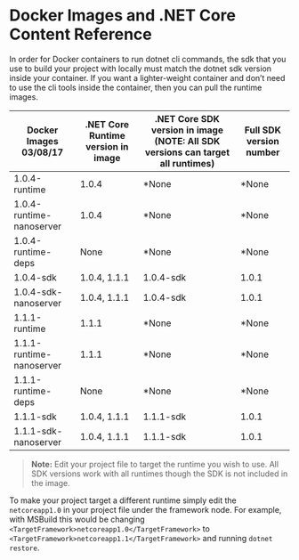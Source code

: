 # Docker Images and .NET Core Content Reference

In order for Docker containers to run dotnet cli commands, the sdk that you use to build your project with locally must match the dotnet sdk version inside your container. If you want a lighter-weight container and don’t need to use the cli tools inside the container, then you can pull the runtime images.

|    Docker Images   03/08/17            |    .NET Core   Runtime version in image   |    .NET Core SDK version in image    (NOTE: All SDK versions can target all   runtimes)      |    Full SDK   version number    |
|----------------------------------------|-------------------------------------------|----------------------------------------------------------------------------------------------|---------------------------------|
|    1.0.4-runtime                       |    1.0.4                                  |    *None                                                                                     |    *None                        |
|    1.0.4-runtime-nanoserver            |    1.0.4                                  |    *None                                                                                     |    *None                        |
|    1.0.4-runtime-deps                  |    None                                   |    *None                                                                                     |    *None                        |
|    1.0.4-sdk                           |    1.0.4, 1.1.1                           |    1.0.4-sdk                                                                                 |    1.0.1                        |
|    1.0.4-sdk-nanoserver                |    1.0.4, 1.1.1                           |    1.0.4-sdk                                                                                 |    1.0.1                        |
|    1.1.1-runtime                       |    1.1.1                                  |    *None                                                                                     |    *None                        |
|    1.1.1-runtime-nanoserver            |    1.1.1                                  |    *None                                                                                     |    *None                        |
|    1.1.1-runtime-deps                  |    None                                   |    *None                                                                                     |    *None                        |
|    1.1.1-sdk                           |    1.0.4, 1.1.1                           |    1.1.1-sdk                                                                                 |    1.0.1                        |
|    1.1.1-sdk-nanoserver                |    1.0.4, 1.1.1                           |    1.1.1-sdk                                                                                 |    1.0.1                        |

> **Note:** Edit your project file to target the runtime you wish to use. All SDK versions work with all runtimes though the SDK is not included in the image.

To make your project target a different runtime simply edit the `netcoreapp1.0` in your project file under the framework node. For example, with MSBuild this would be changing `<TargetFramework>netcoreapp1.0</TargetFramework>` to `<TargetFramework>netcoreapp1.1</TargetFramework>` and running `dotnet restore`.